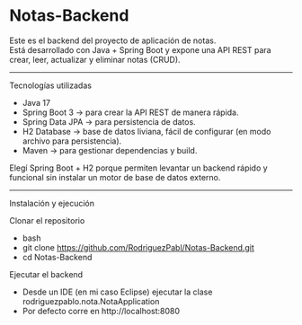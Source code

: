 # Notas-Backend

Este es el backend del proyecto de aplicación de notas.  
Está desarrollado con Java + Spring Boot y expone una API REST para crear, leer, actualizar y eliminar notas (CRUD).

---

Tecnologías utilizadas
- Java 17
- Spring Boot 3 → para crear la API REST de manera rápida.
- Spring Data JPA → para persistencia de datos.
- H2 Database → base de datos liviana, fácil de configurar (en modo archivo para persistencia).
- Maven → para gestionar dependencias y build.

Elegí Spring Boot + H2 porque permiten levantar un backend rápido y funcional sin instalar un motor de base de datos externo.

---

Instalación y ejecución

Clonar el repositorio
- bash
- git clone https://github.com/RodriguezPabl/Notas-Backend.git
- cd Notas-Backend

Ejecutar el backend
- Desde un IDE (en mi caso Eclipse) ejecutar la clase rodriguezpablo.nota.NotaApplication
- Por defecto corre en http://localhost:8080
